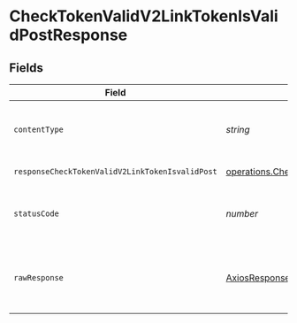 # CheckTokenValidV2LinkTokenIsValidPostResponse


## Fields

| Field                                                                                                                                                                                                                 | Type                                                                                                                                                                                                                  | Required                                                                                                                                                                                                              | Description                                                                                                                                                                                                           |
| --------------------------------------------------------------------------------------------------------------------------------------------------------------------------------------------------------------------- | --------------------------------------------------------------------------------------------------------------------------------------------------------------------------------------------------------------------- | --------------------------------------------------------------------------------------------------------------------------------------------------------------------------------------------------------------------- | --------------------------------------------------------------------------------------------------------------------------------------------------------------------------------------------------------------------- |
| `contentType`                                                                                                                                                                                                         | *string*                                                                                                                                                                                                              | :heavy_check_mark:                                                                                                                                                                                                    | HTTP response content type for this operation                                                                                                                                                                         |
| `responseCheckTokenValidV2LinkTokenIsvalidPost`                                                                                                                                                                       | [operations.CheckTokenValidV2LinkTokenIsValidPostResponseCheckTokenValidV2LinkTokenIsvalidPost](../../../sdk/models/operations/checktokenvalidv2linktokenisvalidpostresponsechecktokenvalidv2linktokenisvalidpost.md) | :heavy_minus_sign:                                                                                                                                                                                                    | Successful Response                                                                                                                                                                                                   |
| `statusCode`                                                                                                                                                                                                          | *number*                                                                                                                                                                                                              | :heavy_check_mark:                                                                                                                                                                                                    | HTTP response status code for this operation                                                                                                                                                                          |
| `rawResponse`                                                                                                                                                                                                         | [AxiosResponse](https://axios-http.com/docs/res_schema)                                                                                                                                                               | :heavy_minus_sign:                                                                                                                                                                                                    | Raw HTTP response; suitable for custom response parsing                                                                                                                                                               |